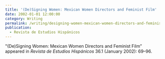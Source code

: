 ```yaml
---
title: '(De)Signing Women: Mexican Women Directors and Feminist Film'
date: 2002-01-01 12:00:00
category: Writing
permalink: /writing/designing-women-mexican-women-directors-and-feminist-film/
publication:
  - Revista de Estudios Hispánicos
---
```

"(De)Signing Women: Mexican Women Directors and Feminist Film” appeared in <em>Revista de Estudios Hispánicos</em> 36.1 (January 2002): 69–96.

